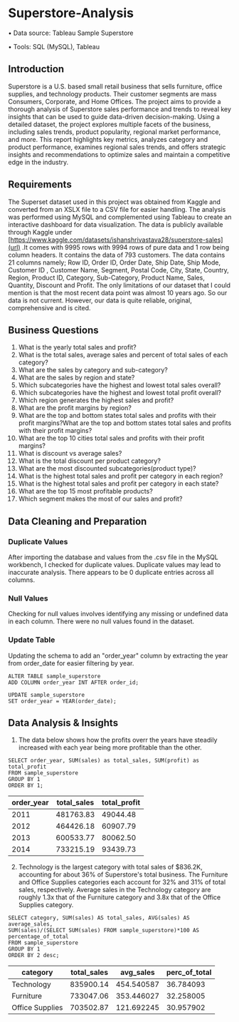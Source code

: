 # Superstore-Analysis
• Data source: Tableau Sample Superstore

• Tools: SQL (MySQL), Tableau

## Introduction
Superstore is a U.S. based small retail business that sells furniture, office supplies, and technology products. Their customer segments are mass Consumers, Corporate, and Home Offices. The project aims to provide a thorough analysis of Superstore sales performance and trends to reveal key insights that can be used to guide data-driven decision-making. Using a detailed dataset, the project explores multiple facets of the business, including sales trends, product popularity, regional market performance, and more. This report highlights key metrics, analyzes category and product performance, examines regional sales trends, and offers strategic insights and recommendations to optimize sales and maintain a competitive edge in the industry.

## Requirements
The Superset dataset used in this project was obtained from Kaggle and converted from an XSLX file to a CSV file for easier handling. The analysis was performed using MySQL and complemented using Tableau to create an interactive dashboard for data visualization.
The data is publicly available through Kaggle under [https://www.kaggle.com/datasets/ishanshrivastava28/superstore-sales](url) .It comes with 9995 rows with 9994 rows of pure data and 1 row being column headers. It contains the data of 793 customers. The data contains 21 columns namely; Row ID, Order ID, Order Date, Ship Date, Ship Mode, Customer ID , Customer Name, Segment, Postal Code, City, State, Country, Region, Product ID, Category, Sub-Category, Product Name, Sales, Quantity, Discount and Profit.
The only limitations of our dataset that I could mention is that the most recent data point was almost 10 years ago. So our data is not current. However, our data is quite reliable, original, comprehensive and is cited.

## Business Questions
1. What is the yearly total sales and profit?
2. What is the total sales, average sales and percent of total sales of each category?
3. What are the sales by category and sub-category?
4. What are the sales by region and state?
5. Which subcategories have the highest and lowest total sales overall?
6. Which subcategories have the highest and lowest total profit overall?
7. Which region generates the highest sales and profit?
8. What are the profit margins by region?
9. What are the top and bottom states total sales and profits with their profit margins?What are the top and bottom states total sales and profits with their profit margins?
10. What are the top 10 cities total sales and profits with their profit margins?
11. What is discount vs average sales?
12. What is the total discount per product category?
13. What are the most discounted subcategories(product type)?
14. What is the highest total sales and profit per category in each region?
15. What is the highest total sales and profit per category in each state?
16. What are the top 15 most profitable products?
17. Which segment makes the most of our sales and profit?

## Data Cleaning and Preparation
### Duplicate Values 
After importing the database and values from the .csv file in the MySQL workbench, I checked for duplicate values. Duplicate values may lead to inaccurate analysis.
There appears to be 0 duplicate entries across all columns.

### Null Values
Checking for null values involves identifying any missing or undefined data in each column.
There were no null values found in the dataset.

### Update Table
Updating the schema to add an "order_year" column by extracting the year from order_date for easier filtering by year.

```
ALTER TABLE sample_superstore
ADD COLUMN order_year INT AFTER order_id;

UPDATE sample_superstore
SET order_year = YEAR(order_date);
```

## Data Analysis & Insights
1. The data below shows how the profits overr the years have steadily increased with each year being more profitable than the other.
```
SELECT order_year, SUM(sales) as total_sales, SUM(profit) as total_profit
FROM sample_superstore
GROUP BY 1
ORDER BY 1;
```
| order_year | total_sales | total_profit |
|------------|-------------|--------------|
| 2011       | 481763.83   | 49044.48     | 
| 2012       | 464426.18   | 60907.79     | 
| 2013       | 600533.77   | 80062.50     | 
| 2014       | 733215.19   | 93439.73     | 

2.	Technology is the largest category with total sales of $836.2K, accounting for about 36% of Superstore's total business. The Furniture and Office Supplies categories each account for 32% and 31% of total sales, respectively. Average sales in the Technology category are roughly 1.3x that of the Furniture category and 3.8x that of the Office Supplies category. 
```
SELECT category, SUM(sales) AS total_sales, AVG(sales) AS average_sales,
SUM(sales)/(SELECT SUM(sales) FROM sample_superstore)*100 AS percentage_of_total
FROM sample_superstore
GROUP BY 1
ORDER BY 2 desc;
```
| category        | total_sales | avg_sales  | perc_of_total |
|-----------------|-------------|------------|---------------|
| Technology      | 835900.14   | 454.540587 | 36.784093     |
| Furniture       | 733047.06   | 353.446027 | 32.258005     |
| Office Supplies | 703502.87   | 121.692245 | 30.957902     |
